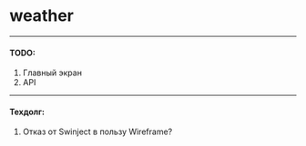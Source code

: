 # weather
---
#### TODO:
1. Главный экран
1. API
---
#### Техдолг:
1. Отказ от Swinject в пользу Wireframe?
